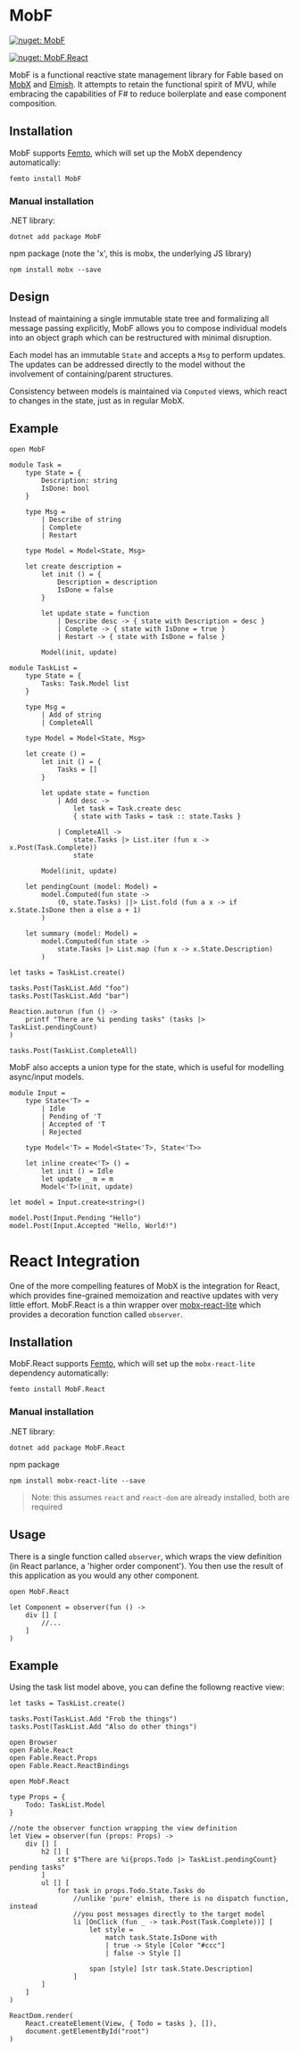 # MobF

[![nuget: MobF](https://img.shields.io/nuget/v/MobF?label=nuget%3A%20MobF)](https://www.nuget.org/packages/MobF)

[![nuget: MobF.React](https://img.shields.io/nuget/v/MobF.React?label=nuget%3A%20MobF.React)](https://www.nuget.org/packages/MobF.React)

MobF is a functional reactive state management library for Fable based on
[MobX](https://github.com/mobxjs/mobx) and
[Elmish](https://github.com/elmish/elmish). It attempts to retain the functional
spirit of MVU, while embracing the capabilities of F# to reduce boilerplate and
ease component composition.

## Installation

MobF supports [Femto](https://github.com/Zaid-Ajaj/Femto), which will set up the
MobX dependency automatically:

```
femto install MobF
```

### Manual installation

.NET library:
```
dotnet add package MobF
```

npm package (note the 'x', this is mobx, the underlying JS library)
```
npm install mobx --save
```

## Design

Instead of maintaining a single immutable state tree and formalizing all message
passing explicitly, MobF allows you to compose individual models into an object
graph which can be restructured with minimal disruption.

Each model has an immutable `State` and accepts a `Msg` to perform updates. The
updates can be addressed directly to the model without the involvement of
containing/parent structures.

Consistency between models is maintained via `Computed` views, which react to changes
in the state, just as in regular MobX.

## Example

```F#
open MobF

module Task =
    type State = {
        Description: string
        IsDone: bool
    }

    type Msg =
        | Describe of string
        | Complete
        | Restart

    type Model = Model<State, Msg>

    let create description =
        let init () = {
            Description = description
            IsDone = false
        }

        let update state = function
            | Describe desc -> { state with Description = desc }
            | Complete -> { state with IsDone = true }
            | Restart -> { state with IsDone = false }

        Model(init, update)

module TaskList =
    type State = {
        Tasks: Task.Model list
    }

    type Msg =
        | Add of string
        | CompleteAll

    type Model = Model<State, Msg>

    let create () =
        let init () = {
            Tasks = []
        }

        let update state = function
            | Add desc ->
                let task = Task.create desc
                { state with Tasks = task :: state.Tasks }
                
            | CompleteAll ->
                state.Tasks |> List.iter (fun x -> x.Post(Task.Complete))
                state

        Model(init, update)

    let pendingCount (model: Model) =
        model.Computed(fun state -> 
            (0, state.Tasks) ||> List.fold (fun a x -> if x.State.IsDone then a else a + 1)
        )

    let summary (model: Model) =
        model.Computed(fun state ->
            state.Tasks |> List.map (fun x -> x.State.Description)
        )

let tasks = TaskList.create()

tasks.Post(TaskList.Add "foo")
tasks.Post(TaskList.Add "bar")

Reaction.autorun (fun () -> 
    printf "There are %i pending tasks" (tasks |> TaskList.pendingCount)
)

tasks.Post(TaskList.CompleteAll)
```

MobF also accepts a union type for the state, which is useful for modelling
async/input models.

```F#
module Input =
    type State<'T> =
        | Idle
        | Pending of 'T
        | Accepted of 'T
        | Rejected

    type Model<'T> = Model<State<'T>, State<'T>>

    let inline create<'T> () =
        let init () = Idle
        let update _ m = m
        Model<'T>(init, update)

let model = Input.create<string>()

model.Post(Input.Pending "Hello")
model.Post(Input.Accepted "Hello, World!")
```

# React Integration

One of the more compelling features of MobX is the integration for React, which
provides fine-grained memoization and reactive updates with very little effort.
MobF.React is a thin wrapper over
[mobx-react-lite](https://github.com/mobxjs/mobx/tree/main/packages/mobx-react-lite)
which provides a decoration function called `observer`. 

## Installation

MobF.React supports [Femto](https://github.com/Zaid-Ajaj/Femto), which will set up the
`mobx-react-lite` dependency automatically:

```
femto install MobF.React
```

### Manual installation

.NET library:
```
dotnet add package MobF.React
```

npm package
```
npm install mobx-react-lite --save
```

> Note: this assumes `react` and `react-dom` are already installed, both are required

## Usage

There is a single function called `observer`, which wraps the view definition
(in React parlance, a 'higher order component'). You then use the result of this
application as you would any other component.

```F#
open MobF.React

let Component = observer(fun () -> 
    div [] [
        //...
    ]
)
```

## Example

Using the task list model above, you can define the followng reactive view:

```F#
let tasks = TaskList.create()

tasks.Post(TaskList.Add "Frob the things")
tasks.Post(TaskList.Add "Also do other things")

open Browser
open Fable.React
open Fable.React.Props
open Fable.React.ReactBindings

open MobF.React

type Props = {
    Todo: TaskList.Model
}

//note the observer function wrapping the view definition
let View = observer(fun (props: Props) ->
    div [] [
        h2 [] [
            str $"There are %i{props.Todo |> TaskList.pendingCount} pending tasks"
        ]
        ul [] [
            for task in props.Todo.State.Tasks do
                //unlike 'pure' elmish, there is no dispatch function, instead
                //you post messages directly to the target model
                li [OnClick (fun _ -> task.Post(Task.Complete))] [
                    let style =
                        match task.State.IsDone with
                        | true -> Style [Color "#ccc"]
                        | false -> Style []

                    span [style] [str task.State.Description]
                ]
        ]
    ]
)

ReactDom.render(
    React.createElement(View, { Todo = tasks }, []),
    document.getElementById("root")
)

```

